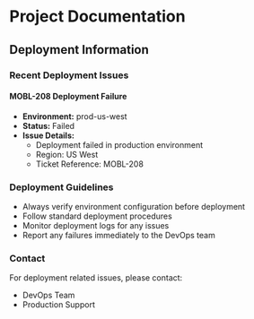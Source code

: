 # Project Documentation

## Deployment Information

### Recent Deployment Issues

#### MOBL-208 Deployment Failure
- **Environment:** prod-us-west
- **Status:** Failed
- **Issue Details:**
  - Deployment failed in production environment
  - Region: US West
  - Ticket Reference: MOBL-208

### Deployment Guidelines
- Always verify environment configuration before deployment
- Follow standard deployment procedures
- Monitor deployment logs for any issues
- Report any failures immediately to the DevOps team

### Contact
For deployment related issues, please contact:
- DevOps Team
- Production Support
